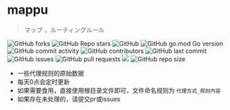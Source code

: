 # mappu

> マップ ，ルーティングルール

![GitHub forks](https://img.shields.io/github/forks/darabuchi/mappu?style=social)
![GitHub Repo stars](https://img.shields.io/github/stars/darabuchi/mappu?style=social)
![GitHub](https://img.shields.io/github/license/yinguobing/cnn-facial-landmark)
![GitHub go.mod Go version](https://img.shields.io/github/go-mod/go-version/darabuchi/mappu)
![GitHub commit activity](https://img.shields.io/github/commit-activity/w/darabuchi/mappu)
![GitHub contributors](https://img.shields.io/github/contributors-anon/darabuchi/mappu)
![GitHub last commit](https://img.shields.io/github/last-commit/darabuchi/mappu)
![GitHub issues](https://img.shields.io/github/issues-raw/darabuchi/mappu)
![GitHub pull requests](https://img.shields.io/github/issues-pr/darabuchi/mappu)
[![](https://data.jsdelivr.com/v1/package/gh/darabuchi/mappu/badge)](https://www.jsdelivr.com/package/gh/darabuchi/mappu)
![GitHub repo size](https://img.shields.io/github/repo-size/darabuchi/mappu)

- 一些代理规则的原始数据
- 每天0点会定时更新
- 如果需要食用，直接使用根目录文件即可，文件命名规则为
  `代理方式_规则内容`
- 如果存在未处理的，请提交pr或issues